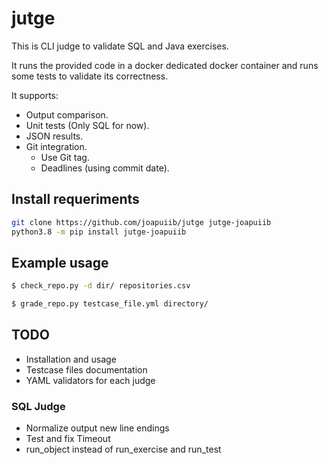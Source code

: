 # jutge
This is CLI judge to validate SQL and Java exercises.

It runs the provided code in a docker dedicated docker container and 
runs some tests to validate its correctness.

It supports:
- Output comparison.
- Unit tests (Only SQL for now).
- JSON results.
- Git integration.
    - Use Git tag.
    - Deadlines (using commit date).

## Install requeriments
```bash
git clone https://github.com/joapuiib/jutge jutge-joapuiib
python3.8 -m pip install jutge-joapuiib
```

## Example usage

```bash
$ check_repo.py -d dir/ repositories.csv

$ grade_repo.py testcase_file.yml directory/
```

## TODO
- Installation and usage
- Testcase files documentation
- YAML validators for each judge
### SQL Judge
- Normalize output new line endings
- Test and fix Timeout
- run\_object instead of run\_exercise and run\_test
